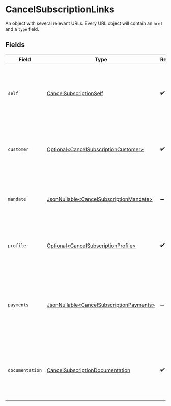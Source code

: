 # CancelSubscriptionLinks

An object with several relevant URLs. Every URL object will contain an `href` and a `type` field.


## Fields

| Field                                                                                                                         | Type                                                                                                                          | Required                                                                                                                      | Description                                                                                                                   |
| ----------------------------------------------------------------------------------------------------------------------------- | ----------------------------------------------------------------------------------------------------------------------------- | ----------------------------------------------------------------------------------------------------------------------------- | ----------------------------------------------------------------------------------------------------------------------------- |
| `self`                                                                                                                        | [CancelSubscriptionSelf](../../models/operations/CancelSubscriptionSelf.md)                                                   | :heavy_check_mark:                                                                                                            | In v2 endpoints, URLs are commonly represented as objects with an `href` and `type` field.                                    |
| `customer`                                                                                                                    | [Optional\<CancelSubscriptionCustomer>](../../models/operations/CancelSubscriptionCustomer.md)                                | :heavy_check_mark:                                                                                                            | The API resource URL of the [customer](get-customer) this subscription was created for.                                       |
| `mandate`                                                                                                                     | [JsonNullable\<CancelSubscriptionMandate>](../../models/operations/CancelSubscriptionMandate.md)                              | :heavy_minus_sign:                                                                                                            | The API resource URL of the [mandate](get-mandate) this subscription was created for.                                         |
| `profile`                                                                                                                     | [Optional\<CancelSubscriptionProfile>](../../models/operations/CancelSubscriptionProfile.md)                                  | :heavy_check_mark:                                                                                                            | The API resource URL of the [profile](get-profile) this subscription was created for.                                         |
| `payments`                                                                                                                    | [JsonNullable\<CancelSubscriptionPayments>](../../models/operations/CancelSubscriptionPayments.md)                            | :heavy_minus_sign:                                                                                                            | The API resource URL of the [payments](list-payments) created for this subscription. Omitted if no such<br/>payments exist (yet). |
| `documentation`                                                                                                               | [CancelSubscriptionDocumentation](../../models/operations/CancelSubscriptionDocumentation.md)                                 | :heavy_check_mark:                                                                                                            | In v2 endpoints, URLs are commonly represented as objects with an `href` and `type` field.                                    |